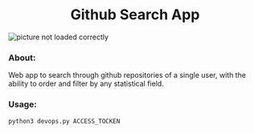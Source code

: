 <h1 align="center"> Github Search App </h1>

![picture not loaded correctly](https://github.com/khaleddallah/githubsearch/blob/master/screenshot.gif)

### About:    
Web app to search through github repositories of a single user, with the ability to order and filter by any statistical field.

      
  
### Usage:         
```
python3 devops.py ACCESS_TOCKEN
```
